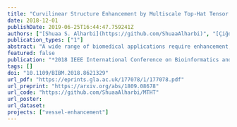 ```yaml
---
title: "Curvilinear Structure Enhancement by Multiscale Top-Hat Tensor in 2D/3D Images"
date: 2018-12-01
publishDate: 2019-06-25T16:44:47.759241Z
authors: ["[Shuaa S. Alharbi](https://github.com/ShuaaAlharbi)", "[Çiğdem Sazak](https://github.com/CigdemSazak/)", "chas", "[Boguslaw Obara](https://community.dur.ac.uk/boguslaw.obara/)"]
publication_types: ["1"]
abstract: "A wide range of biomedical applications require enhancement, detection, quantification and modelling of curvilinear structures in 2D and 3D images. Curvilinear structure enhancement is a crucial step for further analysis, but many of the enhancement approaches still suffer from contrast variations and noise. This can be addressed using a multiscale approach that produces a better quality enhancement for low contrast and noisy images compared with a single-scale approach in a wide range of biomedical images. Here, we propose the Multiscale Top-Hat Tensor (MTHT) approach, which combines multiscale morphological filtering with a local tensor representation of curvilinear structures in 2D and 3D images. The proposed approach is validated on synthetic and real data, and is also compared to the state-of-the-art approaches. Our results show that the proposed approach achieves high-quality curvilinear structure enhancement in synthetic examples and in a wide range of 2D and 3D images."
featured: false
publication: "*2018 IEEE International Conference on Bioinformatics and Biomedicine (BIBM)*"
tags: []
doi: "10.1109/BIBM.2018.8621329"
url_pdf: "https://eprints.gla.ac.uk/177078/1/177078.pdf"
url_preprint: "https://arxiv.org/abs/1809.08678"
url_code: "https://github.com/ShuaaAlharbi/MTHT"
url_poster:
url_dataset:
projects: ["vessel-enhancement"]
---
```

